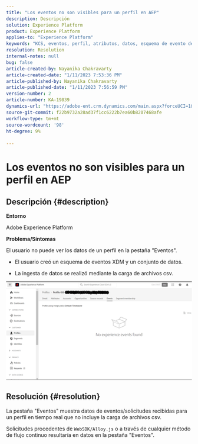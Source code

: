 ```yaml
---
title: "Los eventos no son visibles para un perfil en AEP"
description: Descripción
solution: Experience Platform
product: Experience Platform
applies-to: "Experience Platform"
keywords: "KCS, eventos, perfil, atributos, datos, esquema de evento de experiencia,"
resolution: Resolution
internal-notes: null
bug: false
article-created-by: Nayanika Chakravarty
article-created-date: "1/11/2023 7:53:36 PM"
article-published-by: Nayanika Chakravarty
article-published-date: "1/11/2023 7:56:59 PM"
version-number: 2
article-number: KA-19839
dynamics-url: "https://adobe-ent.crm.dynamics.com/main.aspx?forceUCI=1&pagetype=entityrecord&etn=knowledgearticle&id=9653c59c-e991-ed11-aad1-6045bd006e5a"
source-git-commit: f22b9732a28ad37f1cc6222b7ea60b8207468afe
workflow-type: tm+mt
source-wordcount: '98'
ht-degree: 9%

---
```


# Los eventos no son visibles para un perfil en AEP

## Descripción {#description}


<b>Entorno</b>

Adobe Experience Platform

<b>Problema/Síntomas</b>

El usuario no puede ver los datos de un perfil en la pestaña &quot;Eventos&quot;.



- El usuario creó un esquema de eventos XDM y un conjunto de datos.

- La ingesta de datos se realizó mediante la carga de archivos csv.



![](assets/___9953c59c-e991-ed11-aad1-6045bd006e5a___.png)


## Resolución {#resolution}


La pestaña &quot;Eventos&quot; muestra datos de eventos/solicitudes recibidas para un perfil en tiempo real que no incluye la carga de archivos csv.

Solicitudes procedentes de `WebSDK/Alloy.js` o a través de cualquier método de flujo continuo resultaría en datos en la pestaña &quot;Eventos&quot;.
